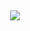 ⠀

<p align="center"> <img src="https://komarev.com/ghpvc/?username=MURDERBUDDY&color=db91b1&label=⠀BODIES⠀"> </p>

⠀
⠀
